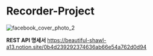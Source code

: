 # Recorder-Project
![facebook_cover_photo_2](https://user-images.githubusercontent.com/50399088/162903964-f4e0855c-f074-4382-b5c7-207f054338f5.png)


**REST API 명세서**
https://beautiful-shawl-a13.notion.site/0b4d239292374636ab66e54a762d0d94

